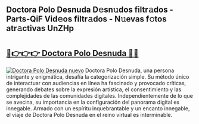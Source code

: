 ## Doctora Polo Desnuda D𝚎sn𝚞dos filtr𝚊dos - Parts-QiF Vid𝚎os filtr𝚊dos - N𝚞evas f𝚘tos atr𝚊ctivas UnZHp

# <h2><a href="http://mb06yr.tromn.icu/?c=Doctora+Polo+Desnuda">🔗👉👉👉 Doctora Polo Desnuda 🔗🔗</a></h2>

[![Doctora Polo Desnuda nuevo](https://i.imgur.com/pEAQMta.gif)](http://mb06yr.tromn.icu/?c=Doctora+Polo+Desnuda)
Doctora Polo Desnuda, una persona intrigante y enigmática, desafía la categorización simple. Su método único de interactuar con audiencias en línea ha fascinado y provocado críticas, generando debates sobre la expresión artística, el consentimiento y las complejidades de las comunidades digitales. Independientemente de lo que se avecina, su importancia en la configuración del panorama digital es innegable. Armado con un espíritu inquebrantable y un encanto innegable, el viaje de Doctora Polo Desnuda en el reino virtual es interminable.
